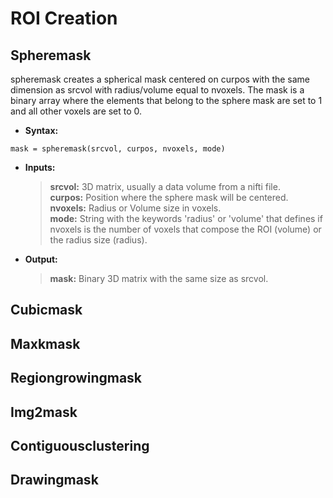 ROI Creation
============

Spheremask
----------

spheremask creates a spherical mask centered on curpos with the same dimension as srcvol with radius/volume equal to nvoxels. The mask is a binary array where the elements that belong to the sphere mask are set to 1 and all other voxels are set to 0.
 
- **Syntax:**

```console
mask = spheremask(srcvol, curpos, nvoxels, mode)
```
 
- **Inputs:**

    > **srcvol:** 3D matrix, usually a data volume from a nifti file.<br>
    > **curpos:** Position where the sphere mask will be centered.<br>
    > **nvoxels:** Radius or Volume size in voxels.<br>
    > **mode:** String with the keywords 'radius' or 'volume' that defines if nvoxels is the number of voxels that compose the ROI (volume) or the radius size (radius).<br>

- **Output:**

    > **mask:** Binary 3D matrix with the same size as srcvol. 
 



Cubicmask
----------

Maxkmask
----------

Regiongrowingmask
-----------------

Img2mask
--------

Contiguousclustering
--------------------

Drawingmask
----------